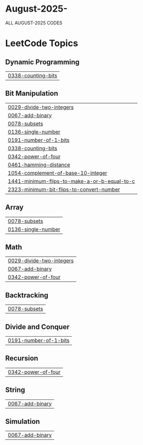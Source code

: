# August-2025-
ALL AUGUST-2025 CODES

<!---LeetCode Topics Start-->
# LeetCode Topics
## Dynamic Programming
|  |
| ------- |
| [0338-counting-bits](https://github.com/shruthireddy-1505/August-2025-/tree/master/0338-counting-bits) |
## Bit Manipulation
|  |
| ------- |
| [0029-divide-two-integers](https://github.com/shruthireddy-1505/August-2025-/tree/master/0029-divide-two-integers) |
| [0067-add-binary](https://github.com/shruthireddy-1505/August-2025-/tree/master/0067-add-binary) |
| [0078-subsets](https://github.com/shruthireddy-1505/August-2025-/tree/master/0078-subsets) |
| [0136-single-number](https://github.com/shruthireddy-1505/August-2025-/tree/master/0136-single-number) |
| [0191-number-of-1-bits](https://github.com/shruthireddy-1505/August-2025-/tree/master/0191-number-of-1-bits) |
| [0338-counting-bits](https://github.com/shruthireddy-1505/August-2025-/tree/master/0338-counting-bits) |
| [0342-power-of-four](https://github.com/shruthireddy-1505/August-2025-/tree/master/0342-power-of-four) |
| [0461-hamming-distance](https://github.com/shruthireddy-1505/August-2025-/tree/master/0461-hamming-distance) |
| [1054-complement-of-base-10-integer](https://github.com/shruthireddy-1505/August-2025-/tree/master/1054-complement-of-base-10-integer) |
| [1441-minimum-flips-to-make-a-or-b-equal-to-c](https://github.com/shruthireddy-1505/August-2025-/tree/master/1441-minimum-flips-to-make-a-or-b-equal-to-c) |
| [2323-minimum-bit-flips-to-convert-number](https://github.com/shruthireddy-1505/August-2025-/tree/master/2323-minimum-bit-flips-to-convert-number) |
## Array
|  |
| ------- |
| [0078-subsets](https://github.com/shruthireddy-1505/August-2025-/tree/master/0078-subsets) |
| [0136-single-number](https://github.com/shruthireddy-1505/August-2025-/tree/master/0136-single-number) |
## Math
|  |
| ------- |
| [0029-divide-two-integers](https://github.com/shruthireddy-1505/August-2025-/tree/master/0029-divide-two-integers) |
| [0067-add-binary](https://github.com/shruthireddy-1505/August-2025-/tree/master/0067-add-binary) |
| [0342-power-of-four](https://github.com/shruthireddy-1505/August-2025-/tree/master/0342-power-of-four) |
## Backtracking
|  |
| ------- |
| [0078-subsets](https://github.com/shruthireddy-1505/August-2025-/tree/master/0078-subsets) |
## Divide and Conquer
|  |
| ------- |
| [0191-number-of-1-bits](https://github.com/shruthireddy-1505/August-2025-/tree/master/0191-number-of-1-bits) |
## Recursion
|  |
| ------- |
| [0342-power-of-four](https://github.com/shruthireddy-1505/August-2025-/tree/master/0342-power-of-four) |
## String
|  |
| ------- |
| [0067-add-binary](https://github.com/shruthireddy-1505/August-2025-/tree/master/0067-add-binary) |
## Simulation
|  |
| ------- |
| [0067-add-binary](https://github.com/shruthireddy-1505/August-2025-/tree/master/0067-add-binary) |
<!---LeetCode Topics End-->